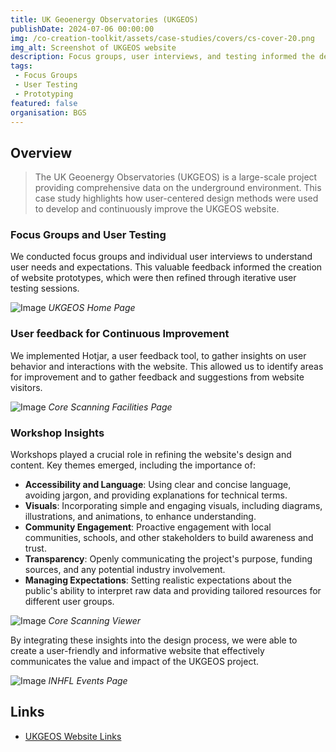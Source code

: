 ```yaml
---
title: UK Geoenergy Observatories (UKGEOS)
publishDate: 2024-07-06 00:00:00
img: /co-creation-toolkit/assets/case-studies/covers/cs-cover-20.png
img_alt: Screenshot of UKGEOS website
description: Focus groups, user interviews, and testing informed the design of the UK Geoenergy Observatories website, ensuring it effectively communicates complex data to diverse audiences.
tags:
 - Focus Groups
 - User Testing
 - Prototyping
featured: false
organisation: BGS
---
```


## Overview

> The UK Geoenergy Observatories (UKGEOS) is a large-scale project providing comprehensive data on the underground environment. This case study highlights how user-centered design methods were used to develop and continuously improve the UKGEOS website.

### Focus Groups and User Testing

We conducted focus groups and individual user interviews to understand user needs and expectations. This valuable feedback informed the creation of website prototypes, which were then refined through iterative user testing sessions.

![Image](/co-creation-toolkit/assets/case-studies/ukgeos/ukgeos-screenshot-1.png)
*UKGEOS Home Page*

### User feedback for Continuous Improvement

We implemented Hotjar, a user feedback tool, to gather insights on user behavior and interactions with the website. This allowed us to identify areas for improvement and to gather feedback and suggestions from website visitors.

![Image](/co-creation-toolkit/assets/case-studies/ukgeos/ukgeos-screenshot-2.png)
*Core Scanning Facilities Page*

### Workshop Insights

Workshops played a crucial role in refining the website's design and content. Key themes emerged, including the importance of:

* **Accessibility and Language**: Using clear and concise language, avoiding jargon, and providing explanations for technical terms.
* **Visuals**: Incorporating simple and engaging visuals, including diagrams, illustrations, and animations, to enhance understanding.
* **Community Engagement**: Proactive engagement with local communities, schools, and other stakeholders to build awareness and trust.
* **Transparency**: Openly communicating the project's purpose, funding sources, and any potential industry involvement.
* **Managing Expectations**: Setting realistic expectations about the public's ability to interpret raw data and providing tailored resources for different user groups.

![Image](/co-creation-toolkit/assets/case-studies/ukgeos/ukgeos-screenshot-3.png)
*Core Scanning Viewer*

By integrating these insights into the design process, we were able to create a user-friendly and informative website that effectively communicates the value and impact of the UKGEOS project.

![Image](/co-creation-toolkit/assets/case-studies/ukgeos/ukgeos-screenshot-4.png)
*INHFL Events Page*

## Links

* [UKGEOS Website Links](https://ukgeos.ac.uk/)
